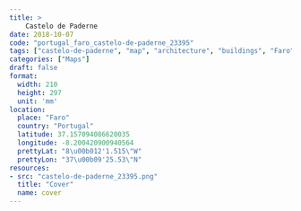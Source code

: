 ```yaml
---
title: > 
    Castelo de Paderne
date: 2018-10-07
code: "portugal_faro_castelo-de-paderne_23395"
tags: ["castelo-de-paderne", "map", "architecture", "buildings", "Faro", "Portugal"]
categories: ["Maps"]
draft: false
format:
  width: 210
  height: 297
  unit: 'mm'
location:
  place: "Faro"
  country: "Portugal"
  latitude: 37.157094086620035
  longitude: -8.200420900940564
  prettyLat: "8\u00b012'1.515\"W"
  prettyLon: "37\u00b09'25.53\"N"
resources:
- src: "castelo-de-paderne_23395.png"
  title: "Cover"
  name: cover
---
```

